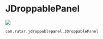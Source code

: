 # JDroppablePanel

[![](https://jitpack.io/v/RutarAndriy/JDroppablePanel.svg)](https://jitpack.io/#RutarAndriy/JDroppablePanel)

`com.rutar.jdroppablepanel.JDroppablePanel`
